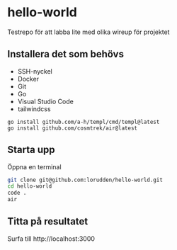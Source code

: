 # hello-world

Testrepo för att labba lite med olika wireup för projektet

## Installera det som behövs

* SSH-nyckel
* Docker
* Git
* Go
* Visual Studio Code
* tailwindcss

```
go install github.com/a-h/templ/cmd/templ@latest
go install github.com/cosmtrek/air@latest
```

## Starta upp

Öppna en terminal

```bash
git clone git@github.com:lorudden/hello-world.git
cd hello-world
code .
air
```

## Titta på resultatet

Surfa till http://localhost:3000
